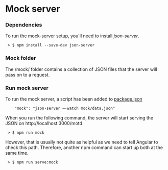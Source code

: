 # Mock server

### Dependencies
To run the mock-server setup, you'll need to install _json-server_.

```
 > $ npm install --save-dev json-server
```

### Mock folder
The /mock/ folder contains a collection of JSON files that the server will pass on to a request.

### Run mock server
To run the mock server, a script has been added to [package.json](../package.json)
```
    "mock": "json-server —-watch mock/data.json"
```

When you run the following command, the server will start serving the JSON on http://localhost:3000/motd
```
 > $ npm run mock
```

However, that is usually not quite as helpful as we need to tell Angular to check this path.
Therefore, another npm command can start up both at the same time.
```
 > $ npm run serve:mock
```
